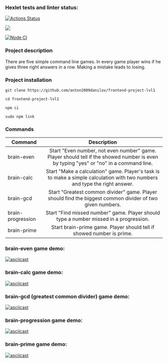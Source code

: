### Hexlet tests and linter status:
[![Actions Status](https://github.com/anton2009danilov/frontend-project-lvl1/workflows/hexlet-check/badge.svg)](https://github.com/anton2009danilov/frontend-project-lvl1/actions)

<a href="https://codeclimate.com/github/anton2009danilov/frontend-project-lvl1/maintainability"><img src="https://api.codeclimate.com/v1/badges/0c73138fe354dec3525b/maintainability" /></a>

[![Node CI](https://github.com/anton2009danilov/frontend-project-lvl1/actions/workflows/main.yml/badge.svg?branch=main&event=push)](https://github.com/anton2009danilov/frontend-project-lvl1/actions/workflows/main.yml)

### Project description

There are five simple command line games. In every game player wins if he gives three right answers in a row. Making a mistake leads to losing.


### Project installation

```
git clone https://github.com/anton2009danilov/frontend-project-lvl1

cd frontend-project-lvl1

npm ci

sudo npm link
```

### Commands

| Command           | Description                                                                                                                           |
| ----------------- | :-----------------------------------------------------------------------------------------------------------------------------------: |
| brain-even        | Start "Even number, not even number" game. Player should tell if the showed number is even by typing "yes" or "no" in a command line. |
| brain-calc        | Start "Make a calculation" game. Player's task is to make a simple calculation with two numbers and type the right answer.            |
| brain-gcd         | Start "Greatest common divider" game. Player should find the biggest common divider of two given numbers.                             |
| brain-progression | Start "Find missed number" game. Player should type a number missed in a progression.                                                 |
| brain-prime       | Start brain-prime game. Player should tell if showed number is prime.                                                                 |


### brain-even game demo:
[![asciicast](https://asciinema.org/a/bDxl2Iq2pT9ebAqvGkjyXhXSC.svg)](https://asciinema.org/a/bDxl2Iq2pT9ebAqvGkjyXhXSC)

### brain-calc game demo:
[![asciicast](https://asciinema.org/a/1q1WmFZg9paM96jmVi9tC4m2k.svg)](https://asciinema.org/a/1q1WmFZg9paM96jmVi9tC4m2k)

### brain-gcd (greatest common divider) game demo:
[![asciicast](https://asciinema.org/a/X2yqECb06oDlje2EN5Bjbzx4w.svg)](https://asciinema.org/a/X2yqECb06oDlje2EN5Bjbzx4w)

### brain-progression game demo:
[![asciicast](https://asciinema.org/a/3RQg0uaDu5VbUtrCB8uAwAQbO.svg)](https://asciinema.org/a/3RQg0uaDu5VbUtrCB8uAwAQbO)

### brain-prime game demo:
[![asciicast](https://asciinema.org/a/sO35jPhX08oZ9Y5BjDrODJYKE.svg)](https://asciinema.org/a/sO35jPhX08oZ9Y5BjDrODJYKE)